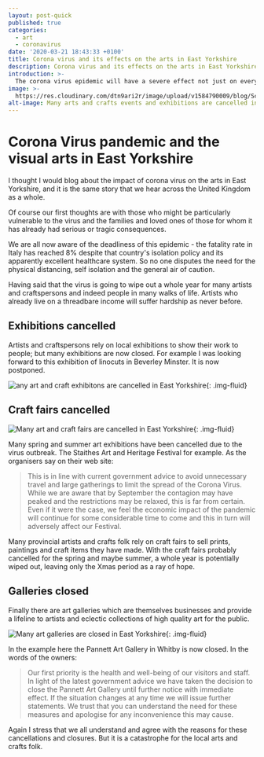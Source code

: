 ```yaml
---
layout: post-quick
published: true
categories:
  - art
  - coronavirus
date: '2020-03-21 18:43:33 +0100'
title: Corona virus and its effects on the arts in East Yorkshire
description: Corona virus and its effects on the arts in East Yorkshire
introduction: >-
  The corona virus epidemic will have a severe effect not just on everyone's life and livelihood, but on the local sarts and crafts scene too.
image: >-
  https://res.cloudinary.com/dtn9ari2r/image/upload/v1584790009/blog/Screenshot_2020-03-21_at_11.26.30.png
alt-image: Many arts and crafts events and exhibitions are cancelled in East Yorkshire
---
```


# Corona Virus pandemic and the visual arts in East Yorkshire

I thought I would blog about the impact of corona virus on the arts in East Yorkshire, and it is the same story that we hear across the United Kingdom as a whole.

Of course our first thoughts are with those who might be particularly vulnerable to the virus and the families and loved ones of those for whom it has already had serious or tragic consequences.

We are all now aware of the deadliness of this epidemic - the fatality rate in Italy has reached 8% despite that country's isolation policy and its apparently excellent healthcare system. So no one disputes the need for the physical distancing, self isolation and the general air of caution.

Having said that the virus is going to wipe out a whole year for many artists and craftspersons and indeed people in many walks of life. Artists who already live on a threadbare income will suffer hardship as never before.

## Exhibitions cancelled

Artists and craftspersons rely on local exhibitions to show their work to people; but many exhibitions are now closed. For example I was looking forward to this exhibition of linocuts in Beverley Minster. It is now postponed.

![any art and craft exhibitons are cancelled in East Yorkshire](https://res.cloudinary.com/dtn9ari2r/image/upload/v1584789409/blog/Screenshot_2020-03-21_at_11.12.56.png){: .img-fluid}

## Craft fairs cancelled

![Many art and craft fairs are cancelled in East Yorkshire](https://res.cloudinary.com/dtn9ari2r/image/upload/v1584788138/blog/Screenshot_2020-03-21_at_10.53.34.png){: .img-fluid}

Many spring and summer art exhibitions have been cancelled due to the virus outbreak. The Staithes Art and Heritage Festival for example. As the organisers say on their web site:

> This is in line with current government advice to avoid unnecessary travel and large gatherings to limit the spread of the Corona Virus. While we are aware that by September the contagion may have peaked and the restrictions may be relaxed, this is far from certain. Even if it were the case, we feel the economic impact of the pandemic will continue for some considerable time to come and this in turn will adversely affect our Festival.

Many provincial artists and crafts folk rely on craft fairs to sell prints, paintings and craft items they have made. With the craft fairs probably cancelled for the spring and maybe summer, a whole year is potentially wiped out, leaving only the Xmas period as a ray of hope.

## Galleries closed

Finally there are art galleries which are themselves businesses and provide a lifeline to artists and eclectic collections of high quality art for the public.

![Many art galleries are closed in East Yorkshire](https://res.cloudinary.com/dtn9ari2r/image/upload/v1584790009/blog/Screenshot_2020-03-21_at_11.26.30.png){: .img-fluid}

In the example here the Pannett Art Gallery in Whitby is now closed. In the words of the owners:

> Our first priority is the health and well-being of our visitors and staff. In light of the latest government advice we have taken the decision to close the Pannett Art Gallery until further notice with immediate effect. If the situation changes at any time we will issue further statements. We trust that you can understand the need for these measures and apologise for any inconvenience this may cause.

Again I stress that we all understand and agree with the reasons for these cancellations and closures. But it is a catastrophe for the local arts and crafts folk.